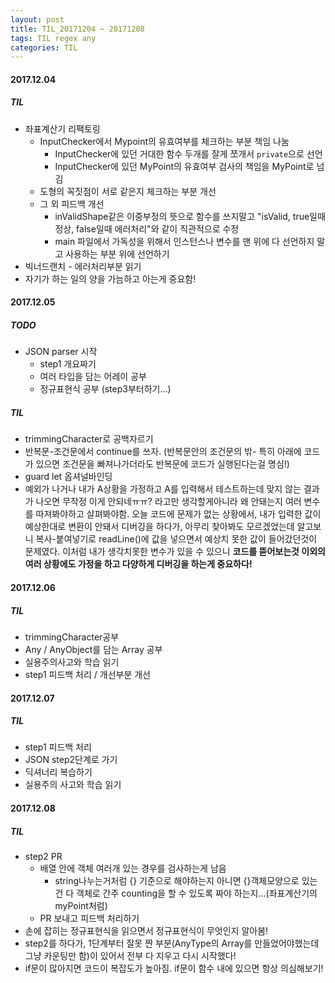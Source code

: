 ```yaml
---
layout: post
title: TIL_20171204 ~ 20171208
tags: TIL regex any
categories: TIL
---
```


#### 2017.12.04
##### TIL
- 좌표계산기 리팩토링
  - InputChecker에서 Mypoint의 유효여부를 체크하는 부분 책임 나눔
    - InputChecker에 있던 거대한 함수 두개를 잘게 쪼개서 `private`으로 선언
    - InputChecker에 있던 MyPoint의 유효여부 검사의 책임을 MyPoint로 넘김
  - 도형의 꼭짓점이 서로 같은지 체크하는 부분 개선
  - 그 외 피드백 개선
    - inValidShape같은 이중부정의 뜻으로 함수를 쓰지말고 "isValid, true일때 정상, false일때 에러처리"와 같이 직관적으로 수정
    - main 파일에서 가독성을 위해서 인스턴스나 변수를 맨 위에 다 선언하지 말고 사용하는 부분 위에 선언하기
- 빅너드랜치 - 에러처리부분 읽기
- 자기가 하는 일의 양을 가늠하고 아는게 중요함!

#### 2017.12.05

##### TODO
- JSON parser 시작
  - step1 개요짜기
  - 여러 타입을 담는 어레이 공부
  - 정규표현식 공부 (step3부터하기...)

##### TIL
- trimmingCharacter로 공백자르기
- 반복문-조건문에서 continue를 쓰자. (반복문안의 조건문의 밖- 특히 아래에 코드가 있으면 조건문을 빠져나가더라도 반복문에 코드가 실행된다는걸 명심!)
- guard let 옵셔널바인딩
- 예외가 나거나 내가 A상황을 가정하고 A를 입력해서 테스트하는데 맞지 않는 결과가 나오면 무작정 이게 안되네ㅠㅠ? 라고만 생각할게아니라 왜 안돼는지 여러 변수를 따져봐야하고 살펴봐야함. 오늘 코드에 문제가 없는 상황에서, 내가 입력한 값이 예상한대로 변환이 안돼서 디버깅을 하다가, 아무리 찾아봐도 모르겠었는데 알고보니 복사-붙여넣기로 readLine()에 값을 넣으면서 예상치 못한 값이 들어갔던것이 문제였다. 이처럼 내가 생각치못한 변수가 있을 수 있으니 **코드를 뜯어보는것 이외의 여러 상황에도 가정을 하고 다양하게 디버깅을 하는게 중요하다!**

#### 2017.12.06
##### TIL
- trimmingCharacter공부
- Any / AnyObject를 담는 Array 공부
- 실용주의사고와 학습 읽기
- step1 피드백 처리 / 개선부분 개선

#### 2017.12.07
##### TIL
- step1 피드백 처리
- JSON step2단계로 가기
- 딕셔너리 복습하기
- 실용주의 사고와 학습 읽기


#### 2017.12.08
##### TIL

- step2 PR
  - 배열 안에 객체 여러개 있는 경우를 검사하는게 남음
    - string나누는거처럼 {} 기준으로 해야하는지 아니면 {}객체모양으로 있는건 다 객체로 간주 counting을 할 수 있도록 짜야 하는지...(좌표계산기의 myPoint처럼)
  - PR 보내고 피드백 처리하기
- 손에 잡히는 정규표현식을 읽으면서 정규표현식이 무엇인지 알아봄!
- step2를 하다가, 1단계부터 잘못 짠 부분(AnyType의 Array를 만들었어야했는데 그냥 카운팅만 함)이 있어서 전부 다 지우고 다시 시작했다!
- if문이 많아지면 코드이 복잡도가 높아짐. if문이 함수 내에 있으면 항상 의심해보기!
